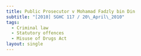 ```yaml
---
title: Public Prosecutor v Mohamad Fadzly bin Din
subtitle: "[2010] SGHC 117 / 20\_April\_2010"
tags:
  - Criminal law
  - Statutory offences
  - Misuse of Drugs Act
layout: single
---
```


